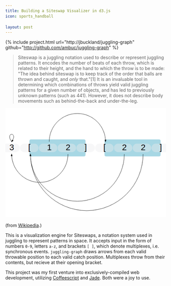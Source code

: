 ```yaml
---
title: Building a Siteswap Visualizer in d3.js
icon: sports_handball

layout: post
---
```


{% include project.html 
   url="http://jbuckland/juggling-graph" 
   github="http://github.com/ambuc/juggling-graph" %}

> Siteswap is a juggling notation used to describe or represent juggling
> patterns. It encodes the number of beats of each throw, which is related to
> their height, and the hand to which the throw is to be made: "The idea behind
> siteswap is to keep track of the order that balls are thrown and caught, and
> _only_ that."[1] It is an invaluable tool in determining which combinations of
> throws yield valid juggling patterns for a given number of objects, and has
> led to previously unknown patterns (such as 441). However, it does not
> describe body movements such as behind-the-back and under-the-leg.  

[<img src="https://github.com/ambuc/juggling-graph/raw/gh-pages/example.png">](/juggling-graph/)

(from [Wikipedia](https://en.wikipedia.org/wiki/Siteswap).)

This is a visualization engine for Siteswaps, a notation system used in juggling
to represent patterns in space. It accepts input in the form of numbers `0-9`,
letters `a-z`, and brackets `[ ]`, which denote multiplexes, i.e. synchronous
events. `juggling-graph` draws arrows from each valid throwable position to each
valid catch position. Multiplexes throw from their contents, but recieve at
their opening bracket.

This project was my first venture into exclusively-compiled web development,
utilizing [Coffeescript](http://coffeescript.org) and
[Jade](http://jade-lang.com/). Both were a joy to use.

